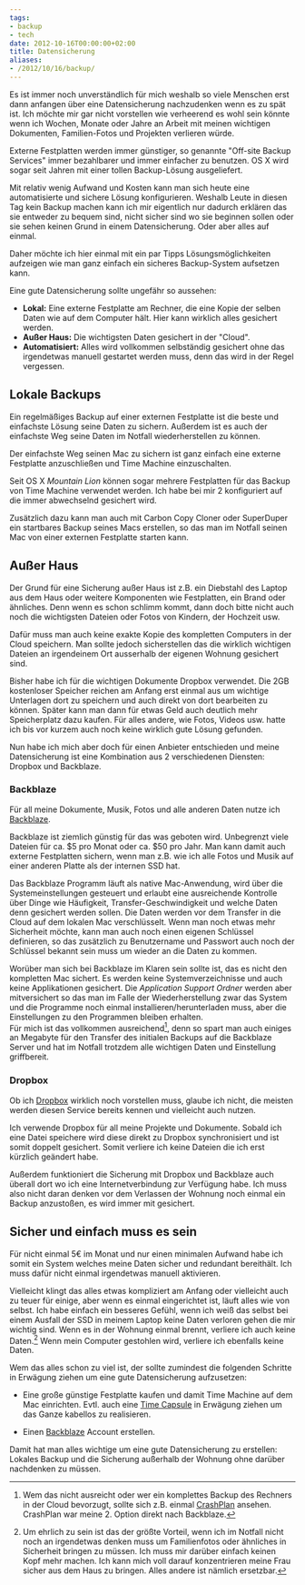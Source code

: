 ```yaml
---
tags:
- backup
- tech
date: 2012-10-16T00:00:00+02:00
title: Datensicherung
aliases:
- /2012/10/16/backup/
---
```


Es ist immer noch unverständlich für mich weshalb so viele Menschen erst dann anfangen über eine Datensicherung nachzudenken wenn es zu spät ist. Ich möchte mir gar nicht vorstellen wie verheerend es wohl sein könnte wenn ich Wochen, Monate oder Jahre an Arbeit mit meinen wichtigen Dokumenten, Familien-Fotos und Projekten verlieren würde.

Externe Festplatten werden immer günstiger, so genannte "Off-site Backup Services" immer bezahlbarer und immer einfacher zu benutzen. OS X wird sogar seit Jahren mit einer tollen Backup-Lösung ausgeliefert.

Mit relativ wenig Aufwand und Kosten kann man sich heute eine automatisierte und sichere Lösung konfigurieren. Weshalb Leute in diesen Tag kein Backup machen kann ich mir eigentlich nur dadurch erklären das sie entweder zu bequem sind, nicht sicher sind wo sie beginnen sollen oder sie sehen keinen Grund in einem Datensicherung. Oder aber alles auf einmal.

Daher möchte ich hier einmal mit ein par Tipps Lösungsmöglichkeiten aufzeigen wie man ganz einfach ein sicheres Backup-System aufsetzen kann.

Eine gute Datensicherung sollte ungefähr so aussehen:

* **Lokal:** Eine externe Festplatte am Rechner, die eine Kopie der selben Daten wie auf dem Computer hält. Hier kann wirklich alles gesichert werden.
* **Außer Haus:** Die wichtigsten Daten gesichert in der "Cloud".
* **Automatisiert:** Alles wird vollkommen selbständig gesichert ohne das irgendetwas manuell gestartet werden muss, denn das wird in der Regel vergessen.

## Lokale Backups
Ein regelmäßiges Backup auf einer externen Festplatte ist die beste und einfachste Lösung seine Daten zu sichern. Außerdem ist es auch der einfachste Weg seine Daten im Notfall wiederherstellen zu können.

Der einfachste Weg seinen Mac zu sichern ist ganz einfach eine externe Festplatte anzuschließen und Time Machine einzuschalten.

Seit OS X _Mountain Lion_ können sogar mehrere Festplatten für das Backup von Time Machine verwendet werden. Ich habe bei mir 2 konfiguriert auf die immer abwechselnd gesichert wird.

Zusätzlich dazu kann man auch mit Carbon Copy Cloner oder SuperDuper ein startbares Backup seines Macs erstellen, so das man im Notfall seinen Mac von einer externen Festplatte starten kann.

## Außer Haus
Der Grund für eine Sicherung außer Haus ist z.B. ein Diebstahl des Laptop aus dem Haus oder weitere Komponenten wie Festplatten, ein Brand oder ähnliches. Denn wenn es schon schlimm kommt, dann doch bitte nicht auch noch die wichtigsten Dateien oder Fotos von Kindern, der Hochzeit usw.

Dafür muss man auch keine exakte Kopie des kompletten Computers in der Cloud speichern. Man sollte jedoch sicherstellen das die wirklich wichtigen Dateien an irgendeinem Ort ausserhalb der eigenen Wohnung gesichert sind.

Bisher habe ich für die wichtigen Dokumente Dropbox verwendet. Die 2GB kostenloser Speicher reichen am Anfang erst einmal aus um wichtige Unterlagen dort zu speichern und auch direkt von dort bearbeiten zu können. Später kann man dann für etwas Geld auch deutlich mehr Speicherplatz dazu kaufen. Für alles andere, wie Fotos, Videos usw. hatte ich bis vor kurzem auch noch keine wirklich gute Lösung gefunden.

Nun habe ich mich aber doch für einen Anbieter entschieden und meine Datensicherung ist eine Kombination aus 2 verschiedenen Diensten: Dropbox und Backblaze.

### Backblaze
Für all meine Dokumente, Musik, Fotos und alle anderen Daten nutze ich [Backblaze](http://www.backblaze.com/).

Backblaze ist ziemlich günstig für das was geboten wird. Unbegrenzt viele Dateien für ca. $5 pro Monat oder ca. $50 pro Jahr. Man kann damit auch externe Festplatten sichern, wenn man z.B. wie ich alle Fotos und Musik auf einer anderen Platte als der internen SSD hat.

Das Backblaze Programm läuft als native Mac-Anwendung, wird über die Systemeinstellungen gesteuert und erlaubt eine ausreichende Kontrolle über Dinge wie Häufigkeit, Transfer-Geschwindigkeit und welche Daten denn gesichert werden sollen. Die Daten werden vor dem Transfer in die Cloud auf dem lokalen Mac verschlüsselt. Wenn man noch etwas mehr Sicherheit möchte, kann man auch noch einen eigenen Schlüssel definieren, so das zusätzlich zu Benutzername und Passwort auch noch der Schlüssel bekannt sein muss um wieder an die Daten zu kommen.

Worüber man sich bei Backblaze im Klaren sein sollte ist, das es nicht den kompletten Mac sichert. Es werden keine Systemverzeichnisse und auch keine Applikationen gesichert. Die _Application Support Ordner_ werden aber mitversichert so das man im Falle der Wiederherstellung zwar das System und die Programme noch einmal installieren/herunterladen muss, aber die Einstellungen zu den Programmen bleiben erhalten.   
Für mich ist das vollkommen ausreichend[^1],  denn so spart man auch einiges an Megabyte für den Transfer des initialen Backups auf die Backblaze Server und hat im Notfall trotzdem alle wichtigen Daten und Einstellung griffbereit.

### Dropbox
Ob ich [Dropbox](http://db.tt/k8VCXx1) wirklich noch vorstellen muss, glaube ich nicht, die meisten werden diesen Service bereits kennen und vielleicht auch nutzen.

Ich verwende Dropbox für all meine Projekte und Dokumente. Sobald ich eine Datei speichere wird diese direkt zu Dropbox synchronisiert und ist somit doppelt gesichert. Somit verliere ich keine Dateien die ich erst kürzlich geändert habe.

Außerdem funktioniert die Sicherung mit Dropbox und Backblaze auch überall dort wo ich eine Internetverbindung zur Verfügung habe. Ich muss also nicht daran denken vor dem Verlassen der Wohnung noch einmal ein Backup anzustoßen, es wird immer mit gesichert.

## Sicher und einfach muss es sein
Für nicht einmal 5€ im Monat und nur einen minimalen Aufwand habe ich somit ein System welches meine Daten sicher und redundant bereithält. Ich muss dafür nicht einmal irgendetwas manuell aktivieren.

Vielleicht klingt das alles etwas kompliziert am Anfang oder vielleicht auch zu teuer für einige, aber wenn es einmal eingerichtet ist, läuft alles wie von selbst. Ich habe einfach ein besseres Gefühl, wenn ich weiß das selbst bei einem Ausfall der SSD in meinem Laptop keine Daten verloren gehen die mir wichtig sind. Wenn es in der Wohnung einmal brennt, verliere ich auch keine Daten.[^2] Wenn mein Computer gestohlen wird, verliere ich ebenfalls keine Daten.

Wem das alles schon zu viel ist, der sollte zumindest die folgenden Schritte in Erwägung ziehen um eine gute Datensicherung aufzusetzen:

* Eine große günstige Festplatte kaufen und damit Time Machine auf dem Mac einrichten. Evtl. auch eine [Time Capsule](http://www.apple.com/de/timecapsule/) in Erwägung ziehen um das Ganze kabellos zu realisieren.

* Einen [Backblaze](http://backblaze.com) Account erstellen.

Damit hat man alles wichtige um eine gute Datensicherung zu erstellen: Lokales Backup und die Sicherung außerhalb der Wohnung ohne darüber nachdenken zu müssen.

[^1]: Wem das nicht ausreicht oder wer ein komplettes Backup des Rechners in der Cloud bevorzugt, sollte sich z.B. einmal [CrashPlan](http://crashplan.com) ansehen. CrashPlan war meine 2. Option direkt nach Backblaze.

[^2]: Um ehrlich zu sein ist das der größte Vorteil, wenn ich im Notfall nicht noch an irgendetwas denken muss um Familienfotos oder ähnliches in Sicherheit bringen zu müssen. Ich muss mir darüber einfach keinen Kopf mehr machen. Ich kann mich voll darauf konzentrieren meine Frau sicher aus dem Haus zu bringen. Alles andere ist nämlich ersetzbar.
